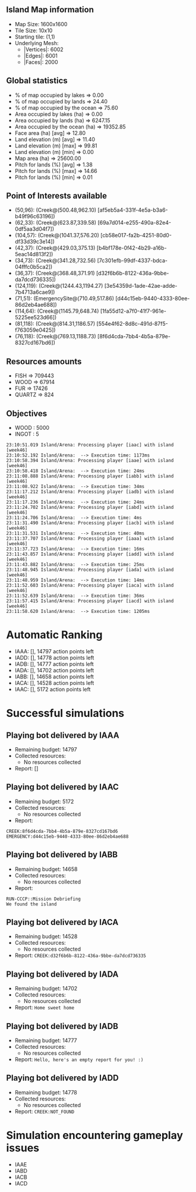 ## Island Map information
  - Map Size:  1600x1600
  - Tile Size: 10x10
  - Starting tile: (1,1)
  - Underlying Mesh: 
    - |Vertices|: 6002
    - |Edges|:    6001
    - |Faces|:    2000


## Global statistics
  - % of map occupied by lakes      => 0.00
  - % of map occupied by lands      => 24.40
  - % of map occupied by the ocean  => 75.60
  - Area occupied by lakes (ha)     => 0.00
  - Area occupied by lands (ha)     => 6247.15
  - Area occupied by the ocean (ha) => 19352.85
  - Face area (ha) [avg]            => 12.80
  - Land elevation (m) [avg]        => 11.40
  - Land elevation (m) [max]        => 99.81
  - Land elevation (m) [min]        => 0.00
  - Map area (ha)                   => 25600.00
  - Pitch for lands (%) [avg]       => 1.38
  - Pitch for lands (%) [max]       => 14.66
  - Pitch for lands (%) [min]       => 0.01


## Point of Interests available
  - (50,96): (Creek@(500.48,962.10) [af5eb5a4-331f-4e5a-b3a6-b49f96c63196])
  - (62,33): (Creek@(623.87,339.58) [69a7d014-e255-490a-82e4-0df5aa3d04f7])
  - (104,57): (Creek@(1041.37,576.20) [cb58e017-fa2b-4251-80d0-df33d39c3e14])
  - (42,37): (Creek@(429.03,375.13) [b4bf178e-0f42-4b29-a16b-5eac14d813f2])
  - (34,73): (Creek@(341.28,732.56) [7c301efb-99df-4337-bdca-04fffc0b5ca2])
  - (36,37): (Creek@(368.48,371.91) [d32f6b6b-8122-436a-9bbe-da7dcd736335])
  - (124,119): (Creek@(1244.43,1194.27) [3e54359d-1ade-42ae-adde-7b4713a6cae9])
  - (71,51): (EmergencySite@(710.49,517.86) [d44c15eb-9440-4333-80ee-86d2eb4ae688])
  - (114,64): (Creek@(1145.79,648.74) [1fa55d12-a7f0-41f7-961e-5225ee523d66])
  - (81,118): (Creek@(814.31,1186.57) [554e4f62-8d8c-491d-87f5-f763059e0425])
  - (76,118): (Creek@(769.13,1188.73) [8f6d4cda-7bb4-4b5a-879e-8327cd167bd6])


## Resources amounts
  - FISH       => 709443
  - WOOD       => 67914
  - FUR        => 17426
  - QUARTZ     => 824


## Objectives
  - WOOD      : 5000
  - INGOT     : 5

```
23:10:51.019 Island/Arena: Processing player [iaac] with island [week46]
23:10:52.192 Island/Arena:  --> Execution time: 1173ms
23:10:58.394 Island/Arena: Processing player [iaae] with island [week46]
23:10:58.418 Island/Arena:  --> Execution time: 24ms
23:11:08.888 Island/Arena: Processing player [iabb] with island [week46]
23:11:08.922 Island/Arena:  --> Execution time: 34ms
23:11:17.212 Island/Arena: Processing player [iadb] with island [week46]
23:11:17.236 Island/Arena:  --> Execution time: 24ms
23:11:24.702 Island/Arena: Processing player [iabd] with island [week46]
23:11:24.706 Island/Arena:  --> Execution time: 4ms
23:11:31.490 Island/Arena: Processing player [iacb] with island [week46]
23:11:31.531 Island/Arena:  --> Execution time: 40ms
23:11:37.707 Island/Arena: Processing player [iaaa] with island [week46]
23:11:37.723 Island/Arena:  --> Execution time: 16ms
23:11:43.857 Island/Arena: Processing player [iadd] with island [week46]
23:11:43.882 Island/Arena:  --> Execution time: 25ms
23:11:48.945 Island/Arena: Processing player [iada] with island [week46]
23:11:48.959 Island/Arena:  --> Execution time: 14ms
23:11:52.603 Island/Arena: Processing player [iaca] with island [week46]
23:11:52.639 Island/Arena:  --> Execution time: 36ms
23:11:57.415 Island/Arena: Processing player [iacd] with island [week46]
23:11:58.620 Island/Arena:  --> Execution time: 1205ms
```

# Automatic Ranking
  - IAAA: [], 14797 action points left
  - IADD: [], 14778 action points left
  - IADB: [], 14777 action points left
  - IADA: [], 14702 action points left
  - IABB: [], 14658 action points left
  - IACA: [], 14528 action points left
  - IAAC: [], 5172 action points left

# Successful simulations

## Playing bot delivered by IAAA
  - Remaining budget: 14797
  - Collected resources:
    - No resources collected
  - Report: []

## Playing bot delivered by IAAC
  - Remaining budget: 5172
  - Collected resources:
    - No resources collected
  - Report: 

```
CREEK:8f6d4cda-7bb4-4b5a-879e-8327cd167bd6
EMERGENCY:d44c15eb-9440-4333-80ee-86d2eb4ae688
```

## Playing bot delivered by IABB
  - Remaining budget: 14658
  - Collected resources:
    - No resources collected
  - Report: 

```
RUN-CCCP::Mission Debriefing 
We found the island 
```

## Playing bot delivered by IACA
  - Remaining budget: 14528
  - Collected resources:
    - No resources collected
  - Report: `CREEK:d32f6b6b-8122-436a-9bbe-da7dcd736335`


## Playing bot delivered by IADA
  - Remaining budget: 14702
  - Collected resources:
    - No resources collected
  - Report: `Home sweet home`

## Playing bot delivered by IADB
  - Remaining budget: 14777
  - Collected resources:
    - No resources collected
  - Report: `Hello, here's an empty report for you! :)`

## Playing bot delivered by IADD
  - Remaining budget: 14778
  - Collected resources:
    - No resources collected
  - Report: `CREEK:NOT_FOUND`

# Simulation encountering gameplay issues 

  - IAAE
  - IABD
  - IACB
  - IACD
